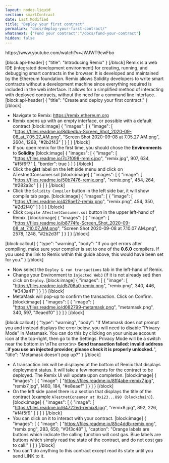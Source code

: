 ```yaml
---
layout: nodes.liquid
section: smartContract
date: Last Modified
title: "Deploy your first contract"
permalink: "docs/deploy-your-first-contract/"
whatsnext: {"Fund your contract":"/docs/fund-your-contract"}
hidden: false
---
```


<p>
  https://www.youtube.com/watch?v=JWJWT9cwFbo
</p>

[block:api-header]
{
  "title": "Introducing Remix"
}
[/block]
Remix is a web IDE (integrated development environment) for creating, running, and debugging smart contracts in the browser. It is developed and maintained by the Ethereum foundation. Remix allows Solidity developers to write smart contracts without a development machine since everything required is included in the web interface. It allows for a simplified method of interacting with deployed contracts, without the need for a command line interface.
[block:api-header]
{
  "title": "Create and deploy your first contract."
}
[/block]
* Navigate to Remix: <a href="https://remix.ethereum.org/#version=soljson-v0.6.0+commit.26b70077.js&optimize=false&gist=9b71e0718d0ad3f2f9a6b2e4018cac82&evmVersion=null" target="_blank" rel="noreferrer, noopener">https://remix.ethereum.org</a>
* Remix opens up with an empty interface, or possible with a default contract
[block:image]
{
  "images": [
    {
      "image": [
        "https://files.readme.io/8dbedba-Screen_Shot_2020-09-08_at_7.05.27_AM.png",
        "Screen Shot 2020-09-08 at 7.05.27 AM.png",
        2604,
        1268,
        "#2b2f43"
      ]
    }
  ]
}
[/block]
* If you open remix for the first time, you should chose the **Environments** to **Solidity**
[block:image]
{
  "images": [
    {
      "image": [
        "https://files.readme.io/7c7f098-remix.jpg",
        "remix.jpg",
        907,
        634,
        "#f5f6f7"
      ],
      "border": true
    }
  ]
}
[/block]
* Click the **gist** label on the left side menu and click on ATestnetConsumer.sol
[block:image]
{
  "images": [
    {
      "image": [
        "https://files.readme.io/50b7476-remix.png",
        "remix.png",
        454,
        264,
        "#282a3c"
      ]
    }
  ]
}
[/block]
* Click the `Solidity Compiler` button in the left side bar, it will show compile tab page.
[block:image]
{
  "images": [
    {
      "image": [
        "https://files.readme.io/429ae12-remix.png",
        "remix.png",
        454,
        350,
        "#2d2f40"
      ]
    }
  ]
}
[/block]
* Click `Compile ATestnetConsumer.sol` button in the upper left-hand of Remix.
[block:image]
{
  "images": [
    {
      "image": [
        "https://files.readme.io/b8774fe-Screen_Shot_2020-09-08_at_7.10.07_AM.png",
        "Screen Shot 2020-09-08 at 7.10.07 AM.png",
        2578,
        1248,
        "#2b2d3f"
      ]
    }
  ]
}
[/block]

[block:callout]
{
  "type": "warning",
  "body": "If you get errors after compiling, make sure your compiler is set to one of the **0.6.0** compilers. If you used the link to Remix within this guide above, this would have been set for you."
}
[/block]
* Now select the `Deploy & run transactions` tab in the left-hand of Remix.
* Change your Environment to `Injected Web3` (if it is not already set) then click on `Deploy`.
[block:image]
{
  "images": [
    {
      "image": [
        "https://files.readme.io/d5708a0-remix.png",
        "remix.png",
        340,
        446,
        "#343a41"
      ]
    }
  ]
}
[/block]
* MetaMask will pop-up to confirm the transaction. Click on Confirm.
[block:image]
{
  "images": [
    {
      "image": [
        "https://files.readme.io/d082799-metamask.png",
        "metamask.png",
        340,
        597,
        "#eaedf0"
      ]
    }
  ]
}
[/block]

[block:callout]
{
  "type": "warning",
  "body": "If Metamask does not prompt you and instead displays the error below, you will need to disable \"Privacy Mode\" in Metamask. You can do this by clicking on your unique account icon at the top-right, then go to the Settings. Privacy Mode will be a switch near the bottom.\n&nbsp;\nThe error:\n> **Send transaction failed: invalid address . if you use an injected provider, please check it is properly unlocked.**",
  "title": "Metamask doesn't pop up?"
}
[/block]
* A transaction link will be displayed at the bottom of Remix that displays deployment status. 
It will take a few moments for the contract to be deployed. The Remix UI will update upon completion.
[block:image]
{
  "images": [
    {
      "image": [
        "https://files.readme.io/8ff4abe-remix7.jpg",
        "remix7.jpg",
        1480,
        184,
        "#e8eaef"
      ]
    }
  ]
}
[/block]
* On the left side panel there is a section that displays the title of the contract (example `ATestnetConsumer at 0x123...890 (blockchain)`). 
[block:image]
{
  "images": [
    {
      "image": [
        "https://files.readme.io/64722ed-remix8.jpg",
        "remix8.jpg",
        892,
        226,
        "#f4f5f9"
      ]
    }
  ]
}
[/block]
* You can click on it to interact with your contract.
[block:image]
{
  "images": [
    {
      "image": [
        "https://files.readme.io/85c4ddb-remix.png",
        "remix.png",
        283,
        650,
        "#3f3c48"
      ],
      "caption": "Orange labels are buttons which indicate the calling function will cost gas. Blue labels are buttons which simply read the state of the contract, and do not cost gas to call."
    }
  ]
}
[/block]
* You can't do anything to this contract except read its state until you send LINK to it.